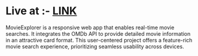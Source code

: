 # Live at :- [LINK](https://vikasbisariya-dev.github.io/MovieExplorer/)
MovieExplorer is a responsive web app that enables real-time movie searches. It integrates the OMDb API to provide detailed movie information in an attractive card format. This user-centered project offers a feature-rich movie search experience, prioritizing seamless usability across devices.
